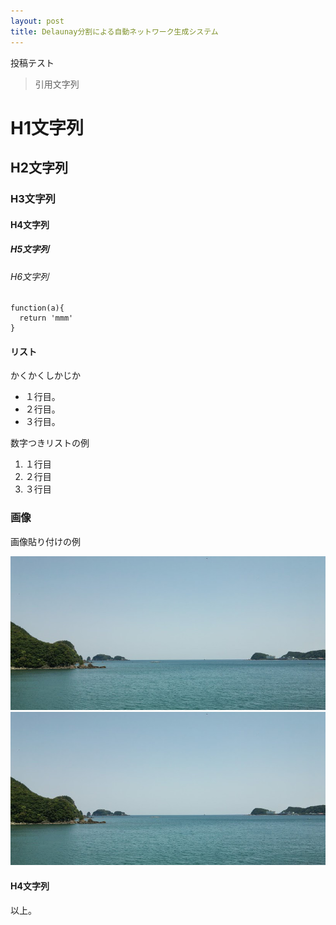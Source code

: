 ```yaml
---
layout: post
title: Delaunay分割による自動ネットワーク生成システム
---
```


投稿テスト
> 引用文字列

# H1文字列
## H2文字列
### H3文字列
#### H4文字列
##### H5文字列
###### H6文字列

```
function(a){
  return 'mmm'
}
```

#### リスト

かくかくしかじか

* １行目。
* ２行目。
* ３行目。

数字つきリストの例

1. １行目
1. ２行目
1. ３行目

### 画像

画像貼り付けの例

![参考画像1](./img/bg-header-top.jpg "sample image1")
![参考画像2](../img/bg-header-top.jpg "sample image2")

#### H4文字列

以上。
